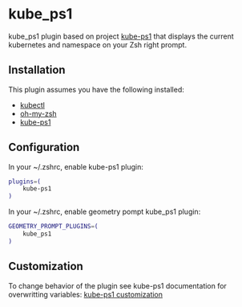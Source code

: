 # kube_ps1

kube_ps1 plugin based on project [kube-ps1](https://github.com/jonmosco/kube-ps1) that displays the current kubernetes and namespace on your Zsh right prompt.

## Installation

This plugin assumes you have the following installed:
- [kubectl](https://kubernetes.io/docs/tasks/tools/install-kubectl/)
- [oh-my-zsh](https://github.com/robbyrussell/oh-my-zsh)
- [kube-ps1](https://github.com/jonmosco/kube-ps1)

## Configuration

In your ~/.zshrc, enable kube-ps1 plugin:

```bash
plugins=(
    kube-ps1
)
```

In your ~/.zshrc, enable geometry pompt kube_ps1 plugin:

```bash
GEOMETRY_PROMPT_PLUGINS=(
    kube_ps1
)
```

## Customization

To change behavior of the plugin see kube-ps1 documentation for overwritting variables:
[kube-ps1 customization](https://github.com/jonmosco/kube-ps1#customization)

